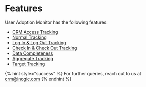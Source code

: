 # Features

User Adoption Monitor has the following features:

* [CRM Access Tracking](https://docs.inogic.com/user-adoption-monitor/features/crm-access-tracking)
* [Normal Tracking](https://docs.inogic.com/user-adoption-monitor/features/normal-tracking)
* [Log In & Log Out Tracking](https://docs.inogic.com/user-adoption-monitor/features/log-in-and-log-out-tracking)
* [Check In & Check Out Tracking](https://docs.inogic.com/user-adoption-monitor/features/check-in-and-check-out-tracking)
* [Data Completeness](https://docs.inogic.com/user-adoption-monitor/features/data-completeness)
* [Aggregate Tracking](https://docs.inogic.com/user-adoption-monitor/features/aggregate-tracking)
* [Target Tracking](https://docs.inogic.com/user-adoption-monitor/features/target-tracking)

{% hint style="success" %}
For further queries, reach out to us at [crm@inogic.com](mailto:crm@inogic.com)
{% endhint %}

